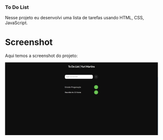 
### To Do List
Nesse projeto eu desenvolvi uma lista de tarefas usando HTML, CSS, JavaScript.

# Screenshot
Aqui temos a screenshot do projeto:

![screenshot](./screenshot.png)
